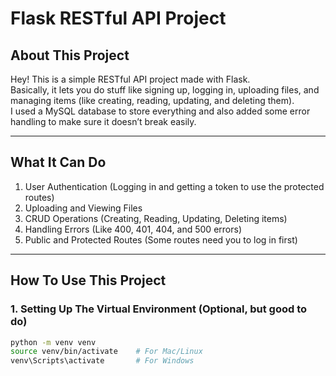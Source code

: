 # Flask RESTful API Project

## About This Project
Hey! This is a simple RESTful API project made with Flask.  
Basically, it lets you do stuff like signing up, logging in, uploading files, and managing items (like creating, reading, updating, and deleting them).  
I used a MySQL database to store everything and also added some error handling to make sure it doesn’t break easily.  

---

## What It Can Do
1. User Authentication (Logging in and getting a token to use the protected routes)
2. Uploading and Viewing Files
3. CRUD Operations (Creating, Reading, Updating, Deleting items)
4. Handling Errors (Like 400, 401, 404, and 500 errors)
5. Public and Protected Routes (Some routes need you to log in first)

---

##  How To Use This Project

### 1. Setting Up The Virtual Environment (Optional, but good to do)
```bash
python -m venv venv
source venv/bin/activate    # For Mac/Linux
venv\Scripts\activate       # For Windows
